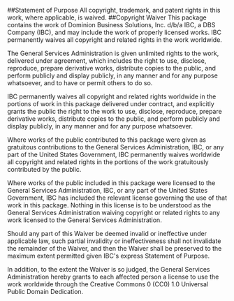 ##Statement of Purpose
All copyright, trademark, and patent rights in this work, where applicable, is waived. 
##Copyright Waiver
This package contains the work of Dominion Business Solutions, Inc. d/b/a IBC, a DBS Company (IBC), and may include the work of properly licensed works. IBC permanently waives all copyright and related rights in the work worldwide. 

The General Services Administration is given unlimited rights to the work, delivered under agreement, which includes the right to use, disclose, reproduce, prepare derivative works, distribute copies to the public, and perform publicly and display publicly, in any manner and for any purpose whatsoever, and to have or permit others to do so. 

IBC permanently waives all copyright and related rights worldwide in the portions of work in this package delivered under contract, and explicitly grants the public the right to the work to use, disclose, reproduce, prepare derivative works, distribute copies to the public, and perform publicly and display publicly, in any manner and for any purpose whatsoever. 
 
Where works of the public contributed to this package were given as gratuitous contributions to the General Services Administration, IBC, or any part of the United States Government, IBC permanently waives worldwide all copyright and related rights in the portions of the work gratuitously contributed by the public. 

Where works of the public included in this package were licensed to the General Services Administration, IBC, or any part of the United States Government, IBC has included the relevant license governing the use of that work in this package. Nothing in this license is to be understood as the General Services Administration waiving copyright or related rights to any work licensed to the General Services Administration. 
 
Should any part of this Waiver be deemed invalid or ineffective under applicable law, such partial invalidity or ineffectiveness shall not invalidate the remainder of the Waiver, and then the Waiver shall be preserved to the maximum extent permitted given IBC's express Statement of Purpose. 

In addition, to the extent the Waiver is so judged, the General Services Administration hereby grants to each affected person a license to use the work worldwide through the Creative Commons 0 (CC0) 1.0 Universal Public Domain Dedication.